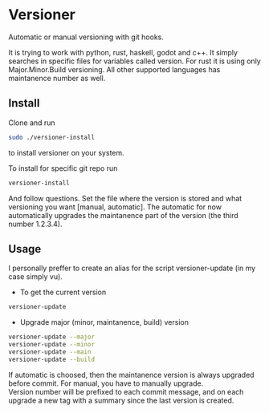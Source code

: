 Versioner
=========
Automatic or manual versioning with git hooks.

It is trying to work with python, rust, haskell, godot and c++.
It simply searches in specific files for variables called version.
For rust it is using only Major.Minor.Build versioning. All other supported languages has maintanence number as well.

Install
-------
Clone and run
```sh
sudo ./versioner-install
```

to install versioner on your system.

To install for specific git repo run
```sh
versioner-install
```
And follow questions. Set the file where the version is stored and what versioning you want [manual, automatic].
The automatic for now automatically upgrades the maintanence part of the version (the third number 1.2.3.4).

Usage
-----
I personally preffer to create an alias for the script versioner-update (in my case simply vu).
* To get the current version
```sh
versioner-update
```
* Upgrade major (minor, maintanence, build) version
```sh
versioner-update --major
versioner-update --minor
versioner-update --main
versioner-update --build
```

If automatic is choosed, then the maintanence version is always upgraded before commit.
For manual, you have to manually upgrade.  
Version number will be prefixed to each commit message, and on each upgrade a new tag with a summary since the last version is created.
